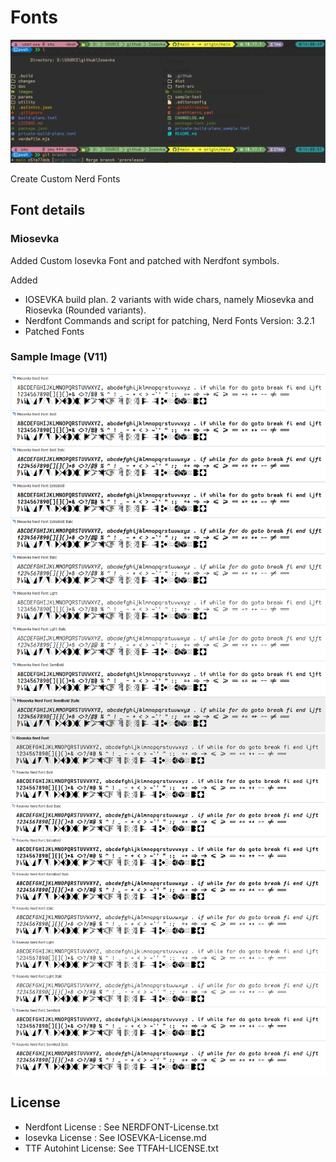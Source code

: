 # Fonts
![Sample Miosevka](Miosevka-Sample2.png)

Create Custom Nerd Fonts

## Font details
### Miosevka
Added Custom Iosevka Font and patched with Nerdfont symbols.

Added 
-  IOSEVKA build plan. 2 variants with wide chars, namely Miosevka and Riosevka (Rounded variants).
-  Nerdfont Commands and script for patching, Nerd Fonts Version: 3.2.1
-  Patched Fonts

### Sample Image (V11)
![Sample Miosevka](Screenshot-MIOSEVKA-Nerdfont.png)
![Sample Riosevka](Screenshot-RIOSEVKA-Nerdfont.png)

## License
- Nerdfont License : See NERDFONT-License.txt
- Iosevka License : See IOSEVKA-License.md
- TTF Autohint License: See TTFAH-LICENSE.txt

